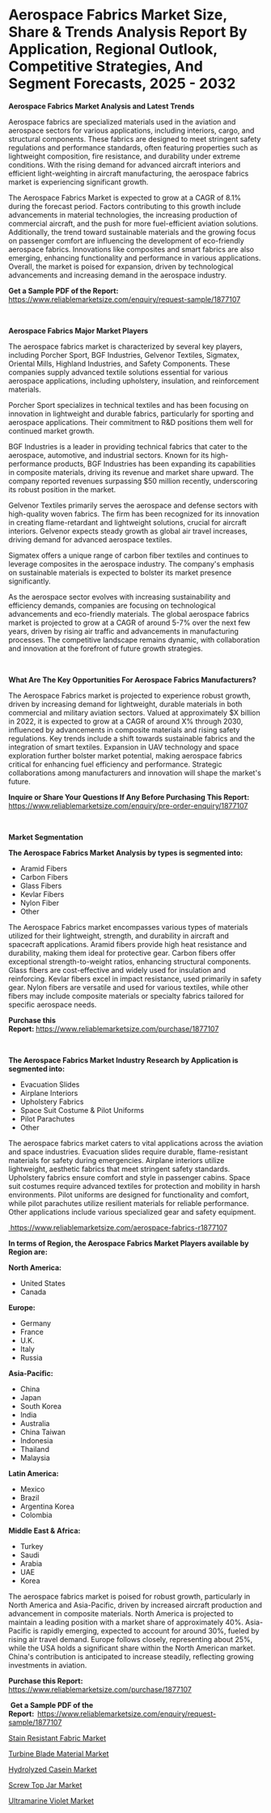 <p><h1>Aerospace Fabrics Market Size, Share & Trends Analysis Report By Application, Regional Outlook, Competitive Strategies, And Segment Forecasts, 2025 - 2032</h1></p><p><strong>Aerospace Fabrics Market Analysis and Latest Trends</strong></p>
<p><p>Aerospace fabrics are specialized materials used in the aviation and aerospace sectors for various applications, including interiors, cargo, and structural components. These fabrics are designed to meet stringent safety regulations and performance standards, often featuring properties such as lightweight composition, fire resistance, and durability under extreme conditions. With the rising demand for advanced aircraft interiors and efficient light-weighting in aircraft manufacturing, the aerospace fabrics market is experiencing significant growth.</p><p>The Aerospace Fabrics Market is expected to grow at a CAGR of 8.1% during the forecast period. Factors contributing to this growth include advancements in material technologies, the increasing production of commercial aircraft, and the push for more fuel-efficient aviation solutions. Additionally, the trend toward sustainable materials and the growing focus on passenger comfort are influencing the development of eco-friendly aerospace fabrics. Innovations like composites and smart fabrics are also emerging, enhancing functionality and performance in various applications. Overall, the market is poised for expansion, driven by technological advancements and increasing demand in the aerospace industry.</p></p>
<p><strong>Get a Sample PDF of the Report:&nbsp;</strong> <a href="https://www.reliablemarketsize.com/enquiry/request-sample/1877107?utm_campaign=1832&utm_medium=2&utm_source=Github&utm_content=ia&utm_term=01042025&utm_id=aerospace-fabrics">https://www.reliablemarketsize.com/enquiry/request-sample/1877107</a></p>
<p>&nbsp;</p>
<p><strong>Aerospace Fabrics Major Market Players</strong></p>
<p><p>The aerospace fabrics market is characterized by several key players, including Porcher Sport, BGF Industries, Gelvenor Textiles, Sigmatex, Oriental Mills, Highland Industries, and Safety Components. These companies supply advanced textile solutions essential for various aerospace applications, including upholstery, insulation, and reinforcement materials.</p><p>Porcher Sport specializes in technical textiles and has been focusing on innovation in lightweight and durable fabrics, particularly for sporting and aerospace applications. Their commitment to R&D positions them well for continued market growth.</p><p>BGF Industries is a leader in providing technical fabrics that cater to the aerospace, automotive, and industrial sectors. Known for its high-performance products, BGF Industries has been expanding its capabilities in composite materials, driving its revenue and market share upward. The company reported revenues surpassing $50 million recently, underscoring its robust position in the market.</p><p>Gelvenor Textiles primarily serves the aerospace and defense sectors with high-quality woven fabrics. The firm has been recognized for its innovation in creating flame-retardant and lightweight solutions, crucial for aircraft interiors. Gelvenor expects steady growth as global air travel increases, driving demand for advanced aerospace textiles.</p><p>Sigmatex offers a unique range of carbon fiber textiles and continues to leverage composites in the aerospace industry. The company's emphasis on sustainable materials is expected to bolster its market presence significantly.</p><p>As the aerospace sector evolves with increasing sustainability and efficiency demands, companies are focusing on technological advancements and eco-friendly materials. The global aerospace fabrics market is projected to grow at a CAGR of around 5-7% over the next few years, driven by rising air traffic and advancements in manufacturing processes. The competitive landscape remains dynamic, with collaboration and innovation at the forefront of future growth strategies.</p></p>
<p>&nbsp;</p>
<p><strong>What Are The Key Opportunities For Aerospace Fabrics Manufacturers?</strong></p>
<p><p>The Aerospace Fabrics market is projected to experience robust growth, driven by increasing demand for lightweight, durable materials in both commercial and military aviation sectors. Valued at approximately $X billion in 2022, it is expected to grow at a CAGR of around X% through 2030, influenced by advancements in composite materials and rising safety regulations. Key trends include a shift towards sustainable fabrics and the integration of smart textiles. Expansion in UAV technology and space exploration further bolster market potential, making aerospace fabrics critical for enhancing fuel efficiency and performance. Strategic collaborations among manufacturers and innovation will shape the market's future.</p></p>
<p><strong>Inquire or Share Your Questions If Any Before Purchasing This Report:</strong> <a href="https://www.reliablemarketsize.com/enquiry/pre-order-enquiry/1877107?utm_campaign=1832&utm_medium=2&utm_source=Github&utm_content=ia&utm_term=01042025&utm_id=aerospace-fabrics">https://www.reliablemarketsize.com/enquiry/pre-order-enquiry/1877107</a></p>
<p>&nbsp;</p>
<p><strong>Market Segmentation</strong></p>
<p><strong>The Aerospace Fabrics Market Analysis by types is segmented into:</strong></p>
<p><ul><li>Aramid Fibers</li><li>Carbon Fibers</li><li>Glass Fibers</li><li>Kevlar Fibers</li><li>Nylon Fiber</li><li>Other</li></ul></p>
<p><p>The Aerospace Fabrics market encompasses various types of materials utilized for their lightweight, strength, and durability in aircraft and spacecraft applications. Aramid fibers provide high heat resistance and durability, making them ideal for protective gear. Carbon fibers offer exceptional strength-to-weight ratios, enhancing structural components. Glass fibers are cost-effective and widely used for insulation and reinforcing. Kevlar fibers excel in impact resistance, used primarily in safety gear. Nylon fibers are versatile and used for various textiles, while other fibers may include composite materials or specialty fabrics tailored for specific aerospace needs.</p></p>
<p><strong>Purchase this Report:&nbsp;</strong><a href="https://www.reliablemarketsize.com/purchase/1877107?utm_campaign=1832&utm_medium=2&utm_source=Github&utm_content=ia&utm_term=01042025&utm_id=aerospace-fabrics">https://www.reliablemarketsize.com/purchase/1877107</a></p>
<p>&nbsp;</p>
<p><strong>The Aerospace Fabrics Market Industry Research by Application is segmented into:</strong></p>
<p><ul><li>Evacuation Slides</li><li>Airplane Interiors</li><li>Upholstery Fabrics</li><li>Space Suit Costume & Pilot Uniforms</li><li>Pilot Parachutes</li><li>Other</li></ul></p>
<p><p>The aerospace fabrics market caters to vital applications across the aviation and space industries. Evacuation slides require durable, flame-resistant materials for safety during emergencies. Airplane interiors utilize lightweight, aesthetic fabrics that meet stringent safety standards. Upholstery fabrics ensure comfort and style in passenger cabins. Space suit costumes require advanced textiles for protection and mobility in harsh environments. Pilot uniforms are designed for functionality and comfort, while pilot parachutes utilize resilient materials for reliable performance. Other applications include various specialized gear and safety equipment.</p></p>
<p><a href="https://www.reliablemarketsize.com/aerospace-fabrics-r1877107?utm_campaign=1832&utm_medium=2&utm_source=Github&utm_content=ia&utm_term=01042025&utm_id=aerospace-fabrics">&nbsp;https://www.reliablemarketsize.com/aerospace-fabrics-r1877107</a></p>
<p><strong>In terms of Region, the Aerospace Fabrics Market Players available by Region are:</strong></p>
<p>
    <p> <strong> North America: </strong>
        <ul>
            <li>United States</li>
            <li>Canada</li>
        </ul>
        </p> 
    <p> <strong> Europe: </strong>
        <ul>
            <li>Germany</li>
            <li>France</li>
            <li>U.K.</li>
            <li>Italy</li>
            <li>Russia</li>
        </ul>
        </p> 
    <p> <strong> Asia-Pacific: </strong>
        <ul>
            <li>China</li>
            <li>Japan</li>
            <li>South Korea</li>
            <li>India</li>
            <li>Australia</li>
            <li>China Taiwan</li>
            <li>Indonesia</li>
            <li>Thailand</li>
            <li>Malaysia</li>
        </ul>
        </p> 
    <p> <strong> Latin America: </strong>
        <ul>
            <li>Mexico</li>
            <li>Brazil</li>
            <li>Argentina Korea</li>
            <li>Colombia</li>
        </ul>
        </p> 
    <p> <strong> Middle East & Africa: </strong>
        <ul>
            <li>Turkey</li>
            <li>Saudi</li>
            <li>Arabia</li>
            <li>UAE</li>
            <li>Korea</li>
        </ul>
    </p>
    </p>
<p><p>The aerospace fabrics market is poised for robust growth, particularly in North America and Asia-Pacific, driven by increased aircraft production and advancement in composite materials. North America is projected to maintain a leading position with a market share of approximately 40%. Asia-Pacific is rapidly emerging, expected to account for around 30%, fueled by rising air travel demand. Europe follows closely, representing about 25%, while the USA holds a significant share within the North American market. China's contribution is anticipated to increase steadily, reflecting growing investments in aviation.</p></p>
<p><strong>Purchase this Report: </strong><a href="https://www.reliablemarketsize.com/purchase/1877107?utm_campaign=1832&utm_medium=2&utm_source=Github&utm_content=ia&utm_term=01042025&utm_id=aerospace-fabrics">https://www.reliablemarketsize.com/purchase/1877107</a></p>
<p>&nbsp;<strong>Get a Sample PDF of the Report:&nbsp;&nbsp;</strong><a href="https://www.reliablemarketsize.com/enquiry/request-sample/1877107?utm_campaign=1832&utm_medium=2&utm_source=Github&utm_content=ia&utm_term=01042025&utm_id=aerospace-fabrics">https://www.reliablemarketsize.com/enquiry/request-sample/1877107</a></p>
<p><strong></strong></p>
<p><p><a href="https://github.com/lotoahshaiek/Market-Research-Report-List-1/blob/main/stain-resistant-fabric-market.md?utm_campaign=1832&utm_medium=2&utm_source=Github&utm_content=ia&utm_term=01042025&utm_id=aerospace-fabrics">Stain Resistant Fabric Market</a></p><p><a href="https://github.com/orlinvisonju/Market-Research-Report-List-1/blob/main/turbine-blade-material-market.md?utm_campaign=1832&utm_medium=2&utm_source=Github&utm_content=ia&utm_term=01042025&utm_id=aerospace-fabrics">Turbine Blade Material Market</a></p><p><a href="https://github.com/nsmifidget3/Market-Research-Report-List-1/blob/main/hydrolyzed-casein-market.md?utm_campaign=1832&utm_medium=2&utm_source=Github&utm_content=ia&utm_term=01042025&utm_id=aerospace-fabrics">Hydrolyzed Casein Market</a></p><p><a href="https://github.com/motosyuliq/Market-Research-Report-List-1/blob/main/screw-top-jar-market.md?utm_campaign=1832&utm_medium=2&utm_source=Github&utm_content=ia&utm_term=01042025&utm_id=aerospace-fabrics">Screw Top Jar Market</a></p><p><a href="https://github.com/wiltsdeenyuw/Market-Research-Report-List-1/blob/main/ultramarine-violet-market.md?utm_campaign=1832&utm_medium=2&utm_source=Github&utm_content=ia&utm_term=01042025&utm_id=aerospace-fabrics">Ultramarine Violet Market</a></p></p>